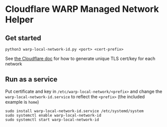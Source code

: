 Cloudflare WARP Managed Network Helper
======================================

## Get started
```
python3 warp-local-network-id.py <port> <cert-prefix>
```

See [the Cloudflare
doc](https://developers.cloudflare.com/cloudflare-one/connections/connect-devices/warp/configure-warp/managed-networks/)
for how to generate unique TLS cert/key for each network

## Run as a service

Put certificate and key in `/etc/warp-local-network/<prefix>`
and change the `warp-local-network-id.service` to reflect the `<prefix>`
(the included example is `home`)

```
sudo install warp-local-network-id.service /etc/systemd/system
sudo systemctl enable warp-local-network-id
sudo systemctl start warp-local-network-id
```
